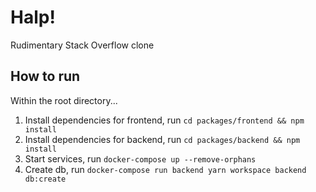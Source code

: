 # Halp!

Rudimentary Stack Overflow clone

## How to run

Within the root directory...

1. Install dependencies for frontend, run `cd packages/frontend && npm install`
1. Install dependencies for backend, run `cd packages/backend && npm install`
2. Start services, run `docker-compose up --remove-orphans`
3. Create db, run `docker-compose run backend yarn workspace backend db:create`

